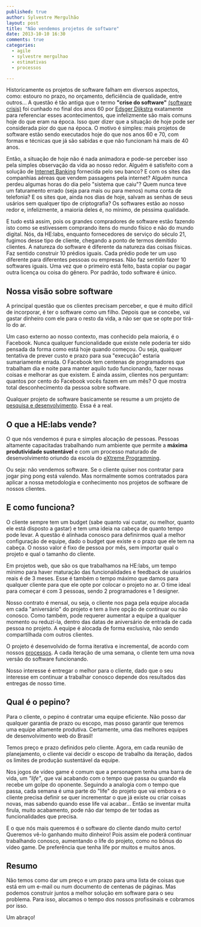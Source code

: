 ```yaml
---
published: true
author: Sylvestre Mergulhão
layout: post
title: "Não vendemos projetos de software"
date: 2013-10-10 16:30
comments: true
categories:
  - agile
  - sylvestre mergulhao
  - estimativas
  - processos

---
```


Historicamente os projetos de software falham em diversos aspectos, como: estouro no prazo, no orçamento, deficiência de qualidade, entre outros... A questão é tão antiga que o termo **"crise do software"** [(software crisis)](http://en.wikipedia.org/wiki/Software_crisis) foi cunhado no final dos anos 60 por [Edsger Dijkstra](http://en.wikipedia.org/wiki/Edsger_Dijkstra) exatamente para referenciar esses acontecimentos, que infelizmente são mais comuns hoje do que eram na época. Isso quer dizer que a situação de hoje pode ser considerada pior do que na época. O motivo é simples: mais projetos de software estão sendo executados hoje do que nos anos 60 e 70, com formas e técnicas que já são sabidas e que não funcionam há mais de 40 anos.

<!--more-->

Então, a situação de hoje não é nada animadora e pode-se perceber isso pela simples observação da vida ao nosso redor. Alguém é satisfeito com a solução de [Internet Banking](http://en.wikipedia.org/wiki/Online_banking) fornecida pelo seu banco? E com os sites das companhias aéreas que vendem passagens pela internet? Alguém nunca perdeu algumas horas do dia pelo "sistema que caiu"? Quem nunca teve um faturamento errado (seja para mais ou para menos) numa conta de telefonia? E os sites que, ainda nos dias de hoje, salvam as senhas de seus usários sem qualquer tipo de criptografia? Os softwares estão ao nosso redor e, infelizmente, a maioria deles é, no mínimo, de péssima qualidade.

E tudo está assim, pois os grandes compradores de software estão fazendo isto como se estivessem comprando itens do mundo físico e não do mundo digital. Nós, da HE:labs, enquanto fornecedores de serviço do século 21, fugimos desse tipo de cliente, chegando a ponto de termos demitido clientes. A natureza do software é diferente da natureza das coisas físicas. Faz sentido construir 10 prédios iguais. Cada prédio pode ter um uso diferente para diferentes pessoas ou empresas. Não faz sentido fazer 10 softwares iguais. Uma vez que o primeiro está feito, basta copiar ou pagar outra licença ou coisa do gênero. Por padrão, todo software é único.

## Nossa visão sobre software

A principal questão que os clientes precisam perceber, e que é muito difícil de incorporar, é ter o software como um filho. Depois que se concebe, vai gastar dinheiro com ele para o resto da vida, a não ser que se opte por tirá-lo do ar.

Um caso externo ao nosso contexto, mas conhecido pela maioria, é o Facebook. Nunca qualquer funcionalidade que existe nele poderia ter sido pensada da forma como está hoje quando começou. Ou seja, qualquer tentativa de prever custo e prazo para sua "execução" estaria sumariamente errada. O Facebook tem centenas de programadores que trabalham dia e noite para manter aquilo tudo funcionando, fazer novas coisas e melhorar as que existem. E ainda assim, clientes nos perguntam: quantos por cento do Facebook vocês fazem em um mês? O que mostra total desconhecimento da pessoa sobre software.

Qualquer projeto de software basicamente se resume a um projeto de [pesquisa e desenvolvimento](http://en.wikipedia.org/wiki/Research). Essa é a real.

## O que a HE:labs vende?

O que nós vendemos é pura e simples alocação de pessoas. Pessoas altamente capacitadas trabalhando num ambiente que permite a **máxima produtividade sustentável** e com um processo maturado de desenvolvimento oriundo da escola do [eXtreme Programming](http://desenvolvimentoagil.com.br/xp/).

Ou seja: não vendemos software. Se o cliente quiser nos contratar para jogar ping pong está valendo. Mas normalmente somos contratados para aplicar a nossa metodologia e conhecimento nos projetos de software de nossos clientes.

## E como funciona?

O cliente sempre tem um budget (sabe quanto vai custar, ou melhor, quanto ele está disposto a gastar) e tem uma ideia na cabeça de quanto tempo pode levar. A questão é alinhada conosco para definirmos qual a melhor configuração de equipe, dado o budget que existe e o prazo que ele tem na cabeça. O nosso valor é fixo de pessoa por mês, sem importar qual o projeto e qual o tamanho do cliente.

Em projetos web, que são os que trabalhamos na HE:labs, um tempo mínimo para haver maturação das funcionalidades e feedback de usuários reais é de 3 meses. Esse é também o tempo máximo que damos para qualquer cliente para que ele opte por colocar o projeto no ar. O time ideal para começar é com 3 pessoas, sendo 2 programadores e 1 designer.

Nosso contrato é mensal, ou seja, o cliente nos paga pela equipe alocada em cada "aniversário" do projeto e tem a livre opção de continuar ou não conosco. Como também, pode requerer aumentar a equipe a qualquer momento ou reduzí-la, dentro das datas de aniversário de entrada de cada pessoa no projeto. A equipe é alocada de forma exclusiva, não sendo compartilhada com outros clientes.

O projeto é desenvolvido de forma iterativa e incremental, de acordo com nossos [processos](http://helabs.com.br/magica/). A cada iteração de uma semana, o cliente tem uma nova versão do software funcionando.

Nosso interesse é entregar o melhor para o cliente, dado que o seu interesse em continuar a trabalhar conosco depende dos resultados das entregas de nosso time.

## Qual é o pepino?

Para o cliente, o pepino é contratar uma equipe eficiente. Não posso dar qualquer garantia de prazo ou escopo, mas posso garantir que teremos uma equipe altamente produtiva. Certamente, uma das melhores equipes de desenvolvimento web do Brasil!

Temos preço e prazo definidos pelo cliente. Agora, em cada reunião de planejamento, o cliente vai decidir o escopo de trabalho da iteração, dados os limites de produção sustentável da equipe.

Nos jogos de vídeo game é comum que a personagem tenha uma barra de vida, um *"life"*, que vai acabando com o tempo que passa ou quando ela recebe um golpe do oponente. Seguindo a analogia com o tempo que passa, cada semana é uma parte do "life" do projeto que vai embora e o cliente precisa definir se quer incrementar o que já existe ou criar coisas novas, mas sabendo quando esse life vai acabar... Então se inventar muita firula, muito acabamento, pode não dar tempo de ter todas as funcionalidades que precisa.

E o que nós mais queremos é o software do cliente dando muito certo! Queremos vê-lo ganhando muito dinheiro! Pois assim ele poderá continuar trabalhando conosco, aumentando o life do projeto, como no bônus do vídeo game. De preferência que tenha life por muitos e muitos anos.

## Resumo

Não temos como dar um preço e um prazo para uma lista de coisas que está em um e-mail ou num documento de centenas de páginas. Mas podemos construir juntos a melhor solução em software para o seu problema. Para isso, alocamos o tempo dos nossos profissinais e cobramos por isso.

Um abraço!